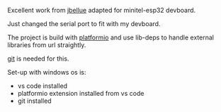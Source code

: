 Excellent work from [jbellue](https://github.com/jbellue/3615_SSH) adapted for minitel-esp32 devboard.

Just changed the serial port to fit with my devboard.

The project is build with [platformio](https://platformio.org/) and use lib-deps to handle external libraries from url straightly.

[git](https://git-scm.com/downloads) is needed for this.

Set-up with windows os is:
* vs code installed 
* platformio extension installed from vs code
* git installed


